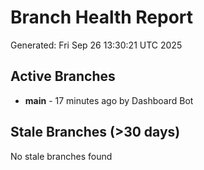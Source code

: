 # Branch Health Report
Generated: Fri Sep 26 13:30:21 UTC 2025

## Active Branches
- **main** - 17 minutes ago by Dashboard Bot

## Stale Branches (>30 days)
No stale branches found
